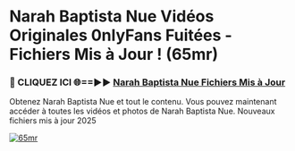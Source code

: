 # Narah Baptista Nue Vidéos Originales 0nlyFans Fuitées - Fichiers Mis à Jour ! (65mr)

<h3>🔴 CLIQUEZ ICI 🌐==►► <a href="https://tinyurl.com/2pmr4ezf" rel="nofollow">Narah Baptista Nue Fichiers Mis à Jour</a></h3>

Obtenez Narah Baptista Nue et tout le contenu. Vous pouvez maintenant accéder à toutes les vidéos et photos de Narah Baptista Nue. Nouveaux fichiers mis à jour 2025

[![65mr](https://i.imgur.com/6SNvagu.gif)](https://tinyurl.com/2pmr4ezf)
